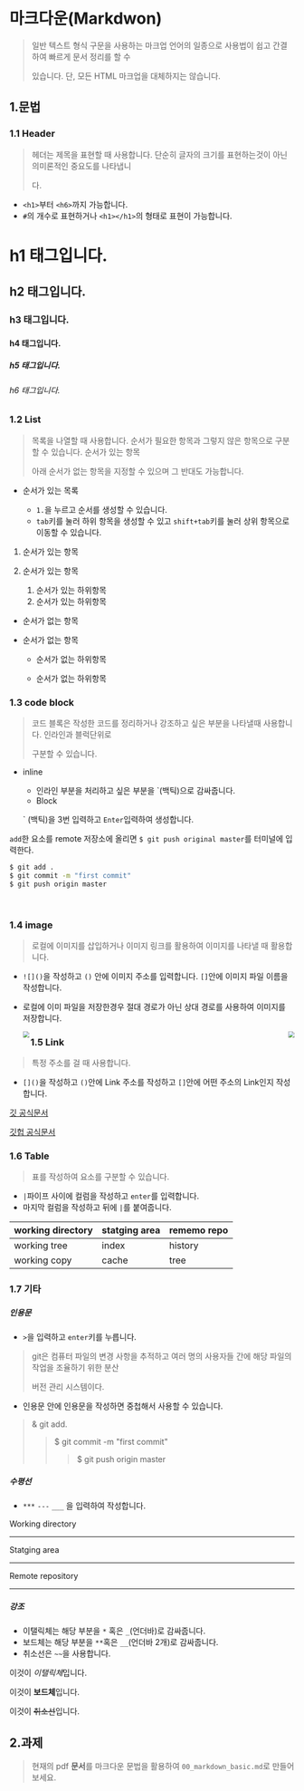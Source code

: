 # 마크다운(Markdwon) 

> 일반 텍스트 형식 구문을 사용하는 마크업 언어의 일종으로 사용법이 쉽고 간결하여 빠르게 문서 정리를 할 수
>
> 있습니다. 단, 모든 HTML 마크업을 대체하지는 않습니다.



## 1.문법

### 1.1 Header

> 헤더는 제목을 표현할 때 사용합니다. 단순히 글자의 크기를 표현하는것이 아닌 의미론적인 중요도를 나타냅니
>
> 다.

- `<h1>`부터 `<h6>`까지 가능합니다.
- `#`의 개수로 표현하거나 `<h1></h1>`의 형태로 표현이 가능합니다.



# h1 태그입니다.

## h2 태그입니다.

### h3 태그입니다. 

#### h4 태그입니다.

##### h5 태그입니다.

###### h6 태그입니다.



### 1.2 List

> 목록을 나열할 때 사용합니다. 순서가 필요한 항목과 그렇지 않은 항목으로 구분할 수 있습니다. 순서가 있는 항목
>
> 아래 순서가 없는 항목을 지정할 수 있으며 그 반대도 가능합니다.

- 순서가 있는 목록

  - `1.`을 누르고 순서를 생성할 수 있습니다.
  - `tab`키를 눌러 하위 항목을 생성할 수 있고 `shift+tab`키를 눌러 상위 항목으로 이동할 수 있습니다.

  

  

1. 순서가 있는 항목

2. 순서가 있는 항목

   1. 순서가 있는 하위항목
   2. 순서가 있는 하위항목

   

- 순서가 없는 항목

- 순서가 없는 항목

  - 순서가 없는 하위항목

  - 순서가 없는 하위항목





### 1.3 code block

> 코드 블록은 작성한 코드를 정리하거나 강조하고 싶은 부분을 나타낼때 사용합니다. 인라인과 블럭단위로 
>
> 구분할 수 있습니다.

- inline

  - 인라인 부분을 처리하고 싶은 부분을 `(백틱)으로 감싸줍니다.
  - Block

  ` (백틱)을 3번 입력하고  ``Enter``입력하여 생성합니다.

  



`add`한 요소를 remote 저장소에 올리면 `$ git push original master`를 터미널에 입력한다.

```bash
$ git add .
$ git commit -m "first commit"
$ git push origin master
```



​	

### 1.4 image

> 로컬에 이미지를 삽입하거나 이미지 링크를 활용하여 이미지를 나타낼 때 활용합니다.

- `![]()`을 작성하고 `()` 안에 이미지 주소를 입력합니다. `[]`안에 이미지 파일 이름을 작성합니다.

- 로컬에 이미 파일을 저장한경우 절대 경로가 아닌 상대 경로를 사용하여 이미지를 저장합니다.

  <img src="https://i.pinimg.com/originals/84/9d/ac/849dac53ec386861333e6f24be7ce33f.jpg" style="zoom:69%;" align ="left" /><img src="https://miro.medium.com/max/719/1*WaaXnUvhvrswhBJSw4YTuQ.png" style="zoom:69%;" align="right"/>

  



















### 1.5 Link

> 특정 주소를 걸 때 사용합니다.

- `[]()`을 작성하고 `()`안에 Link 주소를 작성하고 `[]`안에 어떤 주소의 Link인지 작성합니다.



[깃 공식문서](https://git-scm.com/)

[깃헙 공식문서](https://github.com/)



### 1.6 Table

> 표를 작성하여 요소를 구분할 수 있습니다.

- `|`파이프 사이에 컬럼을 작성하고 `enter`를 입력합니다.
- 마지막 컬럼을 작성하고 뒤에 `|`를 붙여줍니다.

| working directory | statging area | rememo repo |
| ----------------- | ------------- | ----------- |
| working tree      | index         | history     |
| working copy      | cache         | tree        |



### 1.7 기타

##### 인용문

- `>`을 입력하고 `enter`키를 누릅니다.

> git은 컴퓨터 파일의 변경 사항을 추적하고 여러 명의 사용자들 간에 해당 파일의 작업을 조율하기 위한 분산 
>
> 버전 관리 시스템이다.

- 인용문 안에 인용문을 작성하면 중첩해서 사용할 수 있습니다.

> & git add.
>
> > $ git commit -m "first commit"
> >
> > > $ git push origin master



##### 수평선

- `***` `---` `___`  을 입력하여 작성합니다.

Working directory

***

Statging area

---

Remote repository

---



##### 강조

- 이탤릭체는 해당 부분을 `*` 혹은 `_`(언더바)로 감싸줍니다.
- 보드체는 해당 부분을 `**`혹은 `__`(언더바 2개)로 감싸줍니다.
- 취소선은 `~~`을 사용합니다.

이것이 *이탤릭체*입니다.

이것이 **보드체**입니다.

이것이 ~~취소선~~입니다.



## 2.과제

> 현재의 pdf **문서**를 마크다운 문법을 활용하여 `00_markdown_basic.md`로 만들어 보세요.



















